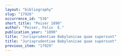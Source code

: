 ```yaml
---
layout: "bibliography"
slug: "17926"
occurrence_id: "536"
short_title: "Peiser 1890"
author: "Peiser, Felix  E."
publication_year: "1890"
title: "Jurisprudentiae Babylonicae quae supersunt"
title: "Jurisprudentiae Babylonicae quae supersunt"
previous_item: "17929"
---
```

